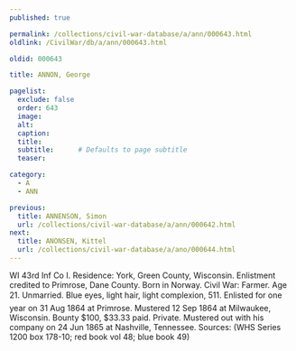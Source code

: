 ```yaml
---
published: true

permalink: /collections/civil-war-database/a/ann/000643.html
oldlink: /CivilWar/db/a/ann/000643.html

oldid: 000643

title: ANNON, George

pagelist:
  exclude: false
  order: 643
  image: 
  alt:
  caption:
  title:
  subtitle:      # Defaults to page subtitle
  teaser:

category: 
  - A 
  - ANN

previous:
  title: ANNENSON, Simon
  url: /collections/civil-war-database/a/ann/000642.html  
next:
  title: ANONSEN, Kittel
  url: /collections/civil-war-database/a/ano/000644.html   
---
```

WI 43rd Inf Co I. Residence: York, Green County, Wisconsin. Enlistment credited to Primrose, Dane County. Born in Norway. Civil War: Farmer. Age 21. Unmarried. Blue eyes, light hair, light complexion, 5&#146;11&#148;. Enlisted for one year on 31 Aug 1864 at Primrose. Mustered 12 Sep 1864 at Milwaukee, Wisconsin. Bounty $100, $33.33 paid. Private. Mustered out with his company on 24 Jun 1865 at Nashville, Tennessee. Sources: (WHS Series 1200 box 178-10; red book vol 48; blue book 49)